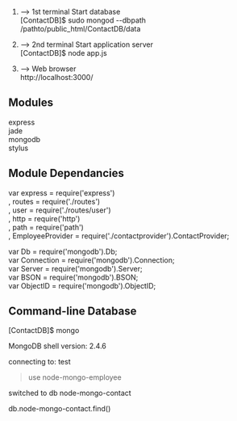                  
1. --> 1st terminal Start database  
[ContactDB]$ sudo mongod --dbpath /pathto/public_html/ContactDB/data  

2. --> 2nd terminal Start application server  
[ContactDB]$ node app.js  

3. --> Web browser  
http://localhost:3000/  

Modules  
----------
 express  
 jade  
 mongodb  
 stylus  

Module Dependancies
-----------
var express = require('express')  
  , routes = require('./routes')  
  , user = require('./routes/user')  
  , http = require('http')  
  , path = require('path')  
  , EmployeeProvider = require('./contactprovider').ContactProvider;  

var Db = require('mongodb').Db;  
var Connection = require('mongodb').Connection;  
var Server = require('mongodb').Server;  
var BSON = require('mongodb').BSON;  
var ObjectID = require('mongodb').ObjectID;  

Command-line Database
----------------------
[ContactDB]$ mongo  

MongoDB shell version: 2.4.6  

connecting to: test  

> use node-mongo-employee  

switched to db node-mongo-contact  

>  

db.node-mongo-contact.find()  


